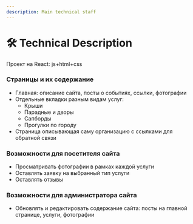 ```yaml
---
description: Main technical staff
---
```


# 🛠 Technical Description

Проект на React: js+html+css

### Страницы и их содержание

* Главная: описание сайта, посты о событиях, ссылки, фотографии
* Отдельные вкладки разным видам услуг:
  * Крыши
  * Парадные и дворы
  * Сапборды
  * Прогулки по городу
* Страница описывающая саму организацию с ссылками для обратной связи

### Возможности для посетителя сайта

* Просматривать фотографии в рамках каждой услуги
* Оставлять заявку на выбранный тип услуги
* Оставлять отзывы

### Возможности для администратора сайта

* Обновлять и редактировать содержание сайта: посты на главной странице, услуги, фотографии

